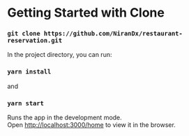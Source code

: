 # Getting Started with Clone 
### `git clone https://github.com/NiranDx/restaurant-reservation.git`

In the project directory, you can run:
### `yarn install`
and
### `yarn start`

Runs the app in the development mode.\
Open [http://localhost:3000/home](http://localhost:3000/home) to view it in the browser.

